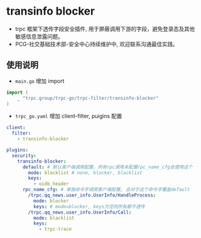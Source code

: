 # transinfo blocker

- trpc 框架下透传字段安全插件, 用于屏蔽调用下游的字段，避免登录态及其他敏感信息泄露问题。
- PCG-社交基础技术部-安全中心持续维护中, 欢迎联系沟通最佳实践。

## 使用说明

- `main.go` 增加 import

```go
import (
    _ "trpc.group/trpc-go/trpc-filter/transinfo-blocker"
)
```

- `trpc_go.yaml` 增加 client-filter, puigins 配置

```yaml
client:
  filter:
    - transinfo-blocker

plugins:
  security:
    transinfo-blocker:
      default: # 默认客户端调用配置，所有rpc调用未配置rpc_name_cfg会使用这个
        mode: blacklist # none, blocker, blacklist
        keys:
          - oidb_header
      rpc_name_cfg: # 单独命令字调用客户端配置, 会对于这个命令字覆盖default
        /trpc.qq_news.user_info.UserInfo/HandleProcess:
          mode: blocker
          keys: # mode=blocker, keys为空则所有都不透传
        /trpc.qq_news.user_info.UserInfo/Call:
          mode: blacklist
          keys:
            - trpc-trace
```
